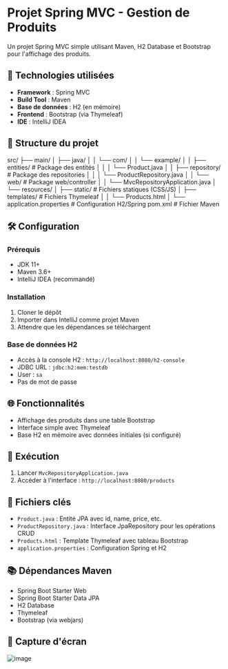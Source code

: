 # Projet Spring MVC - Gestion de Produits

Un projet Spring MVC simple utilisant Maven, H2 Database et Bootstrap pour l'affichage des produits.

## 📌 Technologies utilisées
- **Framework** : Spring MVC
- **Build Tool** : Maven
- **Base de données** : H2 (en mémoire)
- **Frontend** : Bootstrap (via Thymeleaf)
- **IDE** : IntelliJ IDEA

## 📁 Structure du projet
src/
├── main/
│ ├── java/
│ │ └── com/
│ │ └── example/
│ │ ├── entities/ # Package des entités
│ │ │ └── Product.java
│ │ ├── repository/ # Package des repositories
│ │ │ └── ProductRepository.java
│ │ └── web/ # Package web/controller
│ │ └── MvcRepositoryApplication.java
│ └── resources/
│ ├── static/ # Fichiers statiques (CSS/JS)
│ ├── templates/ # Fichiers Thymeleaf
│ │ └── Products.html
│ └── application.properties # Configuration H2/Spring
pom.xml # Fichier Maven


## 🛠 Configuration

### Prérequis
- JDK 11+
- Maven 3.6+
- IntelliJ IDEA (recommandé)

### Installation
1. Cloner le dépôt
2. Importer dans IntelliJ comme projet Maven
3. Attendre que les dépendances se téléchargent

### Base de données H2
- Accès à la console H2 : `http://localhost:8080/h2-console`
- JDBC URL : `jdbc:h2:mem:testdb`
- User : `sa`
- Pas de mot de passe

## 🌐 Fonctionnalités
- Affichage des produits dans une table Bootstrap
- Interface simple avec Thymeleaf
- Base H2 en mémoire avec données initiales (si configuré)

## 🚀 Exécution
1. Lancer `MvcRepositoryApplication.java`
2. Accéder à l'interface : `http://localhost:8080/products`

## 📝 Fichiers clés
- `Product.java` : Entité JPA avec id, name, price, etc.
- `ProductRepository.java` : Interface JpaRepository pour les opérations CRUD
- `Products.html` : Template Thymeleaf avec tableau Bootstrap
- `application.properties` : Configuration Spring et H2

## 📚 Dépendances Maven
- Spring Boot Starter Web
- Spring Boot Starter Data JPA
- H2 Database
- Thymeleaf
- Bootstrap (via webjars)

## 📸 Capture d'écran
![image](https://github.com/user-attachments/assets/2f003be1-1617-4e51-ac38-9f6b51f4d445)

